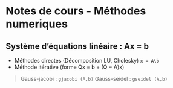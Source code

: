 # Notes de cours - Méthodes numeriques  

## Système d’équations linéaire : Ax = b
* Méthodes directes (Décomposition LU, Cholesky) ` x = A\b `
* Méthode itérative (forme Qx = b + (Q − A)x)
> Gauss-jacobi : `gjacobi (A,b)`
> Gauss-seidel : `gseidel (A,b)`

